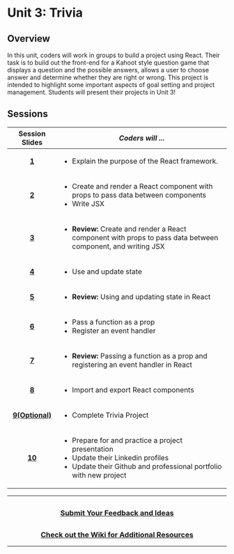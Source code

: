 # Unit 3: Trivia

## Overview
In this unit, coders will work in groups to build a project using React. Their task is to build out the front-end for a Kahoot style question game that displays a question and the possible answers, allows a user to choose answer and determine whether they are right or wrong. This project is intended to highlight some important aspects of goal setting and project management. Students will present their projects in Unit 3!
## Sessions 
|Session Slides|*Coders will ...*|
|:-------:|-------|
|[**1**](https://docs.google.com/presentation/d/1z3-sA0Opzt79SRh6AREtTAz2lydmNGyGy55366T8vB0/edit?usp=share_link)|<ul><li>Explain the purpose of the React framework.</li></ul>|
|[**2**](https://docs.google.com/presentation/d/1K---tTsdJ3WAPrf-HYDPSfX0TM5lm4i-80VTKD9h04E/edit?usp=sharing)|<ul><li>Create and render a React component with props to pass data between components</li><li>Write JSX</li></ul> |
|[**3**]()|<ul><li>**Review:** Create and render a React component with props to pass data between component, and writing JSX</li></ul>|
|[**4**]()|<ul><li>Use and update state</li></ul>|
|[**5**]()|<ul><li>**Review:** Using and updating state in React</li></ul>|
|[**6**]()|<ul><li>Pass a function as a prop</li><li>Register an event handler</li></ul>|
|[**7**]()|<ul> <li>**Review:** Passing a function as a prop and registering an event handler in React</li></ul>|
|[**8**]()| <ul><li>Import and export React components</li></ul>|
|[**9(Optional)**]()| <ul><li>Complete Trivia Project</li></ul>|
|[**10**]()| <ul><li>Prepare for and practice a project presentation</li><li>Update their Linkedin profiles</li><li>Update their Github and professional portfolio with new project</li></ul>|

---
## <h3 align="center"><a href="https://docs.google.com/forms/d/e/1FAIpQLSc4oUNSthmU63TqlzUOOWd3buX3tGVIPRNDm0tsLB_nOONRLQ/viewform">Submit Your Feedback and Ideas</a></h3>

## <h3 align="center"><a href="https://github.com/itscodenation/curriculum-22-23/wiki">Check out the Wiki for Additional Resources</a></h3>

---
